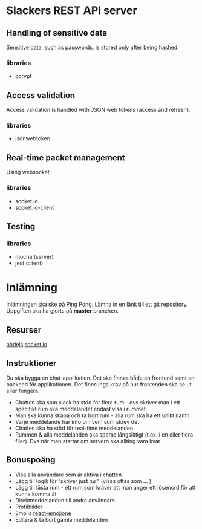 # Slackers REST API server

## Handling of sensitive data
Sensitive data, such as passwords, is stored only after being hashed.

### libraries
- bcrypt

## Access validation
Access validation is handled with JSON web tokens (access and refresh).

### libraries
- jsonwebtoken

## Real-time packet management
Using websocket.

### libraries
- socket.io
- socket.io-client

## Testing
### libraries
- mocha (server)
- jest (client)

# Inlämning
Inlämningen ska ske på Ping Pong. Lämna in en länk till ett git repository. Uppgiften ska ha gjorts på **master** branchen.  

## Resurser
[nodejs](https://nodejs.org/api/)
[socket.io](https://socket.io/)

## Instruktioner
Du ska bygga en chat-applikation. Det ska finnas både en frontend samt en backend för applikationen. Det finns inga krav på hur frontenden ska se ut eller fungera.

* Chatten ska som slack ha stöd för flera rum - dvs skriver man i ett specifikt rum ska meddelandet endast visa i rummet. 
* Man ska kunna skapa och ta bort rum - alla rum ska ha ett unikt namn
* Varje meddelande har info om vem som skrev det
* Chatten ska ha stöd för real-time meddelanden
* Rummen & alla meddelanden ska sparas långsiktigt (t.ex. i en eller flera filer). Dvs när man startar om servern ska allting vara kvar

## Bonuspoäng
* Visa alla användare som är aktiva i chatten
* Lägg till logik för “skriver just nu “ (visas oftas som ... )
* Lägg till låsta rum - ett rum som kräver att man anger ett lösenord för att kunna komma åt
* Direktmeddelanden till andra användare
* Profilbilder
* Emojis [react-emojione](https://www.npmjs.com/package/react-emojione)
* Editera & ta bort gamla meddelanden